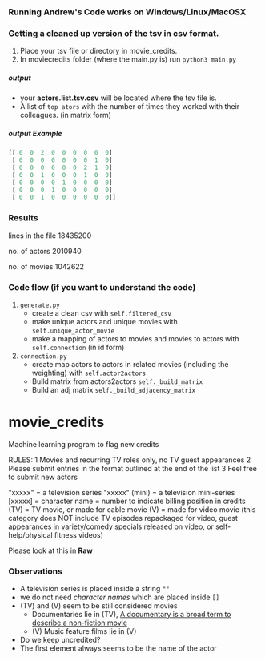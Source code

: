 ### Running Andrew's Code works on Windows/Linux/MacOSX


### Getting a cleaned up version of the tsv in csv format.
1. Place your tsv file or directory in movie_credits.
2.  In moviecredits folder (where the main.py is) run `python3 main.py`

##### output
* your **actors.list.tsv.csv** will be located where the tsv file is. 
* A list of `top ators` with the number of times they worked with their colleagues. (in matrix form)


##### output Example
```python
[[ 0  0  2  0  0  0  0  0  0]
 [ 0  0  0  0  0  0  0  1  0]
 [ 0  0  0  0  0  0  2  1  0]
 [ 0  0  1  0  0  0  1  0  0]
 [ 0  0  0  0  1  0  0  0  0]
 [ 0  0  0  1  0  0  0  0  0]
 [ 0  0  1  0  0  0  0  0  0]]
```

### Results

lines in the file 18435200

no. of actors 2010940

no. of movies 1042622


### Code flow (if you want to understand the code)
1. `generate.py` 
    * create a clean csv with `self.filtered_csv`
    * make unique actors and unique movies with `self.unique_actor_movie`
    * make a mapping of actors to movies and movies to actors with `self.connection` (in id form)
2. `connection.py`
    * create map actors to actors in related movies (including the weighting) with `self.actor2actors`
    * Build matrix from actors2actors `self._build_matrix`
    * Build an adj matrix `self._build_adjacency_matrix`

# movie_credits
Machine learning program to flag new credits

 RULES:
 1       Movies and recurring TV roles only, no TV guest appearances
 2       Please submit entries in the format outlined at the end of the list
 3       Feel free to submit new actors

 "xxxxx"        = a television series
 "xxxxx" (mini) = a television mini-series
 [xxxxx]        = character name
 <xx>           = number to indicate billing position in credits
 (TV)           = TV movie, or made for cable movie
 (V)            = made for video movie (this category does NOT include TV
                  episodes repackaged for video, guest appearances in
                  variety/comedy specials released on video, or
				  self-help/physical fitness videos)


Please look at this in **Raw**


### Observations
* A television series is placed inside a string `""`
* we do not need *character names* which are placed inside `[]`
* (TV) and (V) seem to be still considered movies
	* Documentaries lie in (TV), [A documentary is a broad term to describe a non-fiction movie](http://www.desktop-documentaries.com/what-is-a-documentary.html)
	* (V) Music feature films lie in (V) 
* Do we keep uncredited?
* The first element always seems to be the name of the actor
